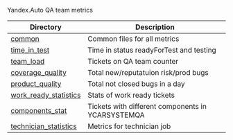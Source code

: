 Yandex.Auto QA team metrics

| Directory | Description |
| --------- | ----------- |
| [common](common) | Common files for all metrics |
| [time_in_test](time_in_test) | Time in status readyForTest and testing |
| [team_load](team_load) | Tickets on QA team counter |
| [coverage_quality](coverage_quality) | Total new/reputatuion risk/prod bugs |
| [product_quality](product_quality) | Total not closed bugs in a day |
| [work_ready_statistics](work_ready_statistics) | Stats of work ready tickets |
| [components_stat](components_stat) | Tickets with different components in YCARSYSTEMQA |
| [technician_statistics](technician_statistics) | Metrics for technician job |
